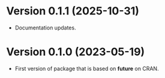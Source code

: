 # Version 0.1.1 (2025-10-31)

 * Documentation updates.


# Version 0.1.0 (2023-05-19)

 * First version of package that is based on **future** on CRAN.
 

 